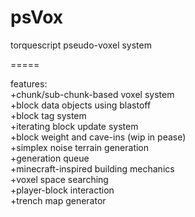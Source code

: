 psVox
=====

torquescript pseudo-voxel system  

=====

features:  
+chunk/sub-chunk-based voxel system  
+block data objects using blastoff  
+block tag system  
+iterating block update system  
+block weight and cave-ins (wip in pease)  
+simplex noise terrain generation  
+generation queue  
+minecraft-inspired building mechanics  
+voxel space searching  
+player-block interaction  
+trench map generator  
